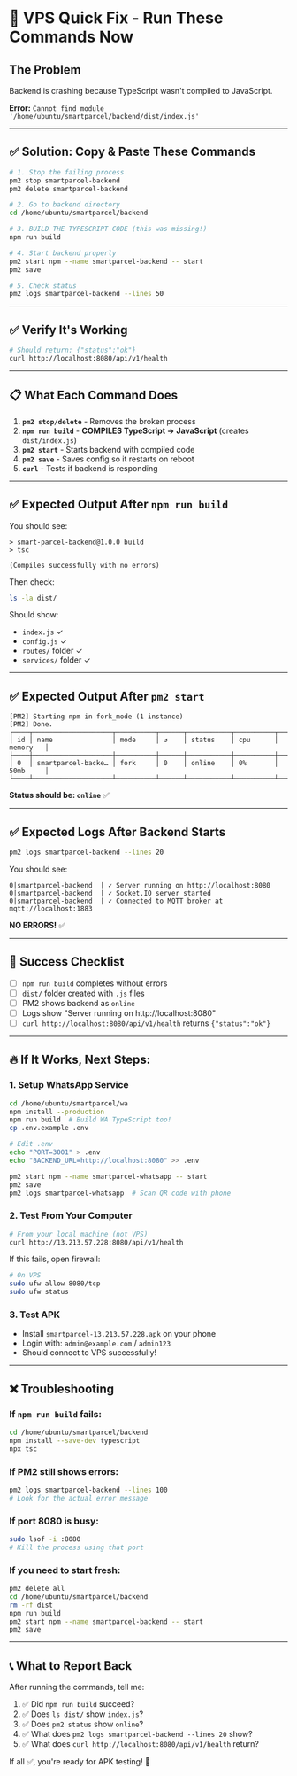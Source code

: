 # 🚀 VPS Quick Fix - Run These Commands Now

## The Problem

Backend is crashing because TypeScript wasn't compiled to JavaScript.

**Error:** `Cannot find module '/home/ubuntu/smartparcel/backend/dist/index.js'`

---

## ✅ Solution: Copy & Paste These Commands

```bash
# 1. Stop the failing process
pm2 stop smartparcel-backend
pm2 delete smartparcel-backend

# 2. Go to backend directory
cd /home/ubuntu/smartparcel/backend

# 3. BUILD THE TYPESCRIPT CODE (this was missing!)
npm run build

# 4. Start backend properly
pm2 start npm --name smartparcel-backend -- start
pm2 save

# 5. Check status
pm2 logs smartparcel-backend --lines 50
```

---

## ✅ Verify It's Working

```bash
# Should return: {"status":"ok"}
curl http://localhost:8080/api/v1/health
```

---

## 📋 What Each Command Does

1. **`pm2 stop/delete`** - Removes the broken process
2. **`npm run build`** - **COMPILES TypeScript → JavaScript** (creates `dist/index.js`)
3. **`pm2 start`** - Starts backend with compiled code
4. **`pm2 save`** - Saves config so it restarts on reboot
5. **`curl`** - Tests if backend is responding

---

## ✅ Expected Output After `npm run build`

You should see:
```
> smart-parcel-backend@1.0.0 build
> tsc

(Compiles successfully with no errors)
```

Then check:
```bash
ls -la dist/
```

Should show:
- `index.js` ✓
- `config.js` ✓
- `routes/` folder ✓
- `services/` folder ✓

---

## ✅ Expected Output After `pm2 start`

```
[PM2] Starting npm in fork_mode (1 instance)
[PM2] Done.
┌────┬────────────────────┬──────────┬──────┬───────────┬──────────┬──────────┐
│ id │ name               │ mode     │ ↺    │ status    │ cpu      │ memory   │
├────┼────────────────────┼──────────┼──────┼───────────┼──────────┼──────────┤
│ 0  │ smartparcel-backe… │ fork     │ 0    │ online    │ 0%       │ 50mb     │
└────┴────────────────────┴──────────┴──────┴───────────┴──────────┴──────────┘
```

**Status should be: `online`** ✅

---

## ✅ Expected Logs After Backend Starts

```bash
pm2 logs smartparcel-backend --lines 20
```

You should see:
```
0|smartparcel-backend  | ✓ Server running on http://localhost:8080
0|smartparcel-backend  | ✓ Socket.IO server started
0|smartparcel-backend  | ✓ Connected to MQTT broker at mqtt://localhost:1883
```

**NO ERRORS!** ✅

---

## 🎯 Success Checklist

- [ ] `npm run build` completes without errors
- [ ] `dist/` folder created with `.js` files
- [ ] PM2 shows backend as `online`
- [ ] Logs show "Server running on http://localhost:8080"
- [ ] `curl http://localhost:8080/api/v1/health` returns `{"status":"ok"}`

---

## 🔥 If It Works, Next Steps:

### 1. Setup WhatsApp Service
```bash
cd /home/ubuntu/smartparcel/wa
npm install --production
npm run build  # Build WA TypeScript too!
cp .env.example .env

# Edit .env
echo "PORT=3001" > .env
echo "BACKEND_URL=http://localhost:8080" >> .env

pm2 start npm --name smartparcel-whatsapp -- start
pm2 save
pm2 logs smartparcel-whatsapp  # Scan QR code with phone
```

### 2. Test From Your Computer
```bash
# From your local machine (not VPS)
curl http://13.213.57.228:8080/api/v1/health
```

If this fails, open firewall:
```bash
# On VPS
sudo ufw allow 8080/tcp
sudo ufw status
```

### 3. Test APK
- Install `smartparcel-13.213.57.228.apk` on your phone
- Login with: `admin@example.com` / `admin123`
- Should connect to VPS successfully!

---

## ❌ Troubleshooting

### If `npm run build` fails:
```bash
cd /home/ubuntu/smartparcel/backend
npm install --save-dev typescript
npx tsc
```

### If PM2 still shows errors:
```bash
pm2 logs smartparcel-backend --lines 100
# Look for the actual error message
```

### If port 8080 is busy:
```bash
sudo lsof -i :8080
# Kill the process using that port
```

### If you need to start fresh:
```bash
pm2 delete all
cd /home/ubuntu/smartparcel/backend
rm -rf dist
npm run build
pm2 start npm --name smartparcel-backend -- start
pm2 save
```

---

## 📞 What to Report Back

After running the commands, tell me:

1. ✅ Did `npm run build` succeed?
2. ✅ Does `ls dist/` show `index.js`?
3. ✅ Does `pm2 status` show `online`?
4. ✅ What does `pm2 logs smartparcel-backend --lines 20` show?
5. ✅ What does `curl http://localhost:8080/api/v1/health` return?

If all ✅, you're ready for APK testing! 🎉
